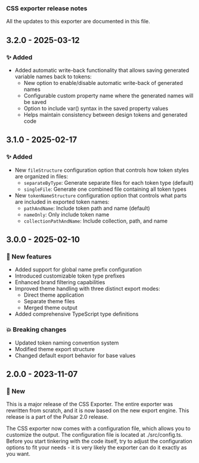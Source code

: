 ### CSS exporter release notes
All the updates to this exporter are documented in this file.

## 3.2.0 - 2025-03-12

### ✨ Added
- Added automatic write-back functionality that allows saving generated variable names back to tokens:
  - New option to enable/disable automatic write-back of generated names
  - Configurable custom property name where the generated names will be saved
  - Option to include var() syntax in the saved property values
  - Helps maintain consistency between design tokens and generated code

## 3.1.0 - 2025-02-17

### ✨ Added
- New `fileStructure` configuration option that controls how token styles are organized in files:
  - `separateByType`: Generate separate files for each token type (default)
  - `singleFile`: Generate one combined file containing all token types
- New `tokenNameStructure` configuration option that controls what parts are included in exported token names:
  - `pathAndName`: Include token path and name (default)
  - `nameOnly`: Only include token name
  - `collectionPathAndName`: Include collection, path, and name

## 3.0.0 - 2025-02-10

### 🚀 New features

- Added support for global name prefix configuration
- Introduced customizable token type prefixes
- Enhanced brand filtering capabilities
- Improved theme handling with three distinct export modes:
  - Direct theme application
  - Separate theme files
  - Merged theme output
- Added comprehensive TypeScript type definitions

### 💥 Breaking changes

- Updated token naming convention system
- Modified theme export structure
- Changed default export behavior for base values

## 2.0.0 - 2023-11-07

### 🚀 New

This is a major release of the CSS Exporter. The entire exporter was rewritten from scratch, and it is now based on the new export engine. This release is a part of the Pulsar 2.0 release. 

The CSS exporter now comes with a configuration file, which allows you to customize the output. The configuration file is located at ./src/config.ts. Before you start tinkering with the code itself, try to adjust the configuration options to fit your needs - it is very likely the exporter can do it exactly as you want.
